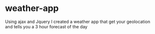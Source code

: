 # weather-app
Using ajax and Jquery I created a weather app that get your geolocation and tells you a 3 hour forecast of the day

